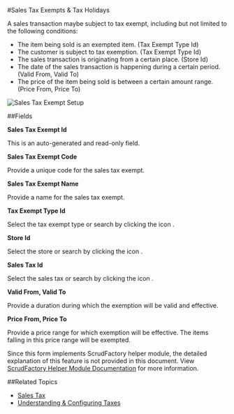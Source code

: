 #Sales Tax Exempts & Tax Holidays

A sales transaction maybe subject to tax exempt, including but not limited to the following conditions:

* The item being sold is an exempted item. (Tax Exempt Type Id)
* The customer is subject to tax exemption. (Tax Exempt Type Id)
* The sales transaction is originating from a certain place. (Store Id)
* The date of the sales transaction is happening during a certain period. (Valid From, Valid To)
* The price of the item being sold is between a certain amount range. (Price From, Price To)

![Sales Tax Exempt Setup](images/sales-tax-exempts.png)

##Fields

**Sales Tax Exempt Id**

This is an auto-generated and read-only field.

**Sales Tax Exempt Code**

Provide a unique code for the sales tax exempt.

**Sales Tax Exempt  Name**

Provide a name for the sales tax exempt.


**Tax Exempt Type Id**

Select the tax exempt type or search by clicking the icon <i class="item-selector"></i>.

**Store Id**

Select the store or search by clicking the icon <i class="item-selector"></i>.

**Sales Tax Id**

Select the sales tax or search by clicking the icon <i class="item-selector"></i>.

**Valid From, Valid To**

Provide a duration during which the exemption will be valid and effective.

**Price From, Price To**

Provide a price range for which exemption will be effective. The items falling in this price range
will be exempted.





<div class="ui info message">
    Since this form implements ScrudFactory helper module, the detailed explanation of this feature is not provided
    in this document. View <a href="../../core-concepts/scrud-factory.md">ScrudFactory Helper Module Documentation</a>
    for more information.
</div>

##Related Topics

* [Sales Tax](sales-tax.md)
* [Understanding & Configuring Taxes](../understanding-and-configuring-taxes.md)